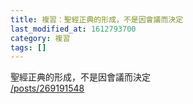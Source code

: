 ```yaml
---
title: 複習：聖經正典的形成，不是因會議而決定
last_modified_at: 1612793700
category: 複習
tags: []
---
```


<p>聖經正典的形成，不是因會議而決定<br/>
<a href="/posts/269191548" target="_blank">/posts/269191548</a></p>
<p> </p>
